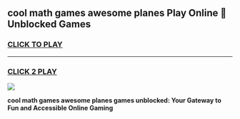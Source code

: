 
## cool math games awesome planes Play Online 👋 Unblocked Games
<h3>
<a href="https://news.freeplayer.one?title=cool_math_games_awesome_planes&ref=17CMG">CLICK TO PLAY</a></h3>
<hr>

<h3>
<a href="https://news.freeplayer.one?title=cool_math_games_awesome_planes&ref=17CMG">CLICK 2 PLAY</a>
  
</h3>

<a href="https://news.freeplayer.one?title=cool_math_games_awesome_planes&ref=17CMG/"><img src="https://clearcache.store/games.png"></a>


**cool math games awesome planes games unblocked: Your Gateway to Fun and Accessible Online Gaming**
